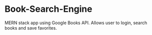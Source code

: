 # Book-Search-Engine
MERN stack app using Google Books API. Allows user to login, search books and save favorites.
